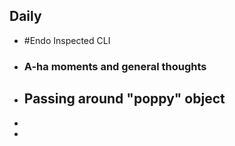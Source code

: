 ## Daily
- #Endo Inspected CLI
- ### A-ha moments and general thoughts
- Passing around "poppy" object
	-
-
-